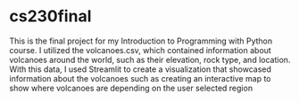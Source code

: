 # cs230final

This is the final project for my Introduction to Programming with Python course. I utilized the volcanoes.csv, which contained information about volcanoes around the world, such as their elevation, rock type, and location. With this data, I used Streamlit to create a visualization that showcased information about the volcanoes such as creating an interactive map to show where volcanoes are depending on the user selected region
